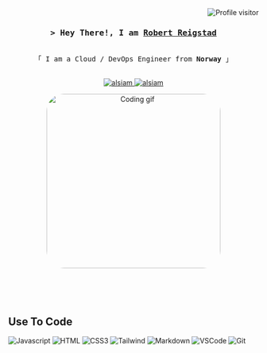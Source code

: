 <a href="https://komarev.com/ghpvc/?username=robbaen">
  <img align="right" src="https://komarev.com/ghpvc/?username=robbaen&label=Visitors&color=0e75b6&style=flat" alt="Profile visitor" />
</a>
<br>
<!-- Intro  -->
<h3 align="center">
        <samp>&gt; Hey There!, I am
                <b><a target="_blank" href="https://rreigstad.no">Robert Reigstad</a></b>
        </samp>
</h3>

<p align="center"> 
  <samp>
    <br>
    「 I am a Cloud / DevOps Engineer from <b>Norway</b> 」
    <br>
    <br>
  </samp>
</p>

<p align="center">
 <a href="https://rreigstad.no" target="blank">
  <img src="https://img.shields.io/badge/Website-DC143C?style=for-the-badge&logo=medium&logoColor=white" alt="alsiam" />
 </a>
 <a href="https://linkedin.com/in/robertreigstad/" target="_blank">
  <img src="https://img.shields.io/badge/LinkedIn-0077B5?style=for-the-badge&logo=linkedin&logoColor=white"  alt="alsiam"/>
 </a>
 <!-- <a href="https://dev.to/alsiam" target="_blank">
  <img src="https://img.shields.io/badge/dev.to-0A0A0A?style=for-the-badge&logo=dev.to&logoColor=white" alt="alsiam" />
 </a> -->
<br />

<!-- About Section -->

<p align="center">
 <img width="350" src="https://images.squarespace-cdn.com/content/v1/5769fc401b631bab1addb2ab/1541580611624-TE64QGKRJG8SWAIUS7NS/ke17ZwdGBToddI8pDm48kPoswlzjSVMM-SxOp7CV59BZw-zPPgdn4jUwVcJE1ZvWQUxwkmyExglNqGp0IvTJZamWLI2zvYWH8K3-s_4yszcp2ryTI0HqTOaaUohrI8PI6FXy8c9PWtBlqAVlUS5izpdcIXDZqDYvprRqZ29Pw0o/coding-freak.gif" style="border-radius: 10%;" alt="Coding gif" /> 
</p>

<br/>
<br/>
<br/>

## Use To Code

![Javascript](https://img.shields.io/badge/Javascript-F0DB4F?style=for-the-badge&labelColor=black&logo=javascript&logoColor=F0DB4F)
![HTML](https://img.shields.io/badge/HTML5-E34F26?style=for-the-badge&logo=html5&logoColor=white)
![CSS3](https://img.shields.io/badge/CSS3-1572B6?style=for-the-badge&logo=css3&logoColor=white)
![Tailwind](https://img.shields.io/badge/Tailwind_CSS-092749?style=for-the-badge&logo=tailwindcss&logoColor=06B6D4&labelColor=000000)
![Markdown](https://img.shields.io/badge/Markdown-000000?style=for-the-badge&logo=markdown&logoColor=white)
![VSCode](https://img.shields.io/badge/Visual_Studio-0078d7?style=for-the-badge&logo=visual%20studio&logoColor=white)
![Git](https://img.shields.io/badge/Git-F05032?style=for-the-badge&logo=git&logoColor=white)

<br/>
